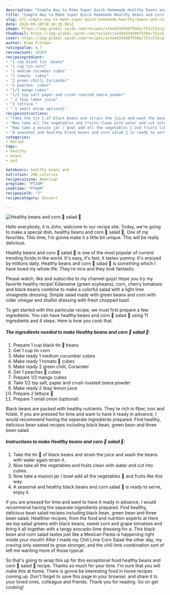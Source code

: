 ```yaml
---
description: "Simple Way to Make Super Quick Homemade Healthy beans and corn 🌽 salad 🥗"
title: "Simple Way to Make Super Quick Homemade Healthy beans and corn 🌽 salad 🥗"
slug: 572-simple-way-to-make-super-quick-homemade-healthy-beans-and-corn-salad
date: 2020-09-10T10:34:28.991Z
image: https://img-global.cpcdn.com/recipes/a14d4d34588f936b/751x532cq70/healthy-beans-and-corn-🌽-salad-🥗-recipe-main-photo.jpg
thumbnail: https://img-global.cpcdn.com/recipes/a14d4d34588f936b/751x532cq70/healthy-beans-and-corn-🌽-salad-🥗-recipe-main-photo.jpg
cover: https://img-global.cpcdn.com/recipes/a14d4d34588f936b/751x532cq70/healthy-beans-and-corn-🌽-salad-🥗-recipe-main-photo.jpg
author: Alma Pittman
ratingvalue: 4.7
reviewcount: 18269
recipeingredient:
- "1 cup black tin  beans"
- "1 cup tin corn"
- "1 medium cucumber cubes"
- "1 tomato  cubes"
- "2 green chilli Coriander"
- "1 peaches  cubes"
- "1/2 mango cubes"
- "1/2 tsp salt paper and crush roasted zeera powder"
- " 2 tbsp lemon juice"
- "2 lettuce "
- " 1 small onion optional"
recipeinstructions:
- "Take the tin 🥫 of black beans and strain the juice and wash the beans with water again strain it."
- "Now take all the vegetables and fruits clean with water and cut into cubes."
- "Now take a masion jar / bowl add all the vegetables 🌽 and fruits like this way."
- "A seasonal and healthy black beans and corn salad 🥗 is ready to serve, enjoy it."
categories:
- Recipe
tags:
- healthy
- beans
- and

katakunci: healthy beans and 
nutrition: 266 calories
recipecuisine: American
preptime: "PT24M"
cooktime: "PT46M"
recipeyield: "2"
recipecategory: Dessert

---
```



![Healthy beans and corn 🌽 salad 🥗](https://img-global.cpcdn.com/recipes/a14d4d34588f936b/751x532cq70/healthy-beans-and-corn-🌽-salad-🥗-recipe-main-photo.jpg)

Hello everybody, it is John, welcome to our recipe site. Today, we're going to make a special dish, healthy beans and corn 🌽 salad 🥗. One of my favorites. This time, I'm gonna make it a little bit unique. This will be really delicious.

Healthy beans and corn 🌽 salad 🥗 is one of the most popular of current trending foods in the world. It's easy, it's fast, it tastes yummy. It's enjoyed by millions daily. Healthy beans and corn 🌽 salad 🥗 is something which I have loved my whole life. They're nice and they look fantastic.

Please watch, like and subscribe to my channel guys! Hope you try my favorite healthy recipe! Edamame (green soybeans), corn, cherry tomatoes and black beans combine to make a colorful salad with a light lime vinaigrette dressing. Simple salad made with green beans and corn with cider vinegar and shallot dressing with fresh chopped basil.


To get started with this particular recipe, we must first prepare a few ingredients. You can have healthy beans and corn 🌽 salad 🥗 using 11 ingredients and 4 steps. Here is how you cook that.

<!--inarticleads1-->

##### The ingredients needed to make Healthy beans and corn 🌽 salad 🥗:

1. Prepare 1 cup black tin 🥫 beans
1. Get 1 cup tin corn
1. Make ready 1 medium cucumber cubes
1. Make ready 1 tomato 🍅 cubes
1. Make ready 2 green chilli, Coriander
1. Get 1 peaches 🍑 cubes
1. Prepare 1/2 mango cubes
1. Take 1/2 tsp salt, paper and crush roasted zeera powder
1. Make ready  2 tbsp lemon juice
1. Prepare 2 lettuce 🥬
1. Prepare  1 small onion (optional)


Black beans are packed with healthy nutrients. They&#39;re rich in fiber, iron and folate. If you are pressed for time and want to have it ready in advance, I would recommend having the separate ingredients prepared. Find healthy, delicious bean salad recipes including black bean, green bean and three bean salad. 

<!--inarticleads2-->

##### Instructions to make Healthy beans and corn 🌽 salad 🥗:

1. Take the tin 🥫 of black beans and strain the juice and wash the beans with water again strain it.
1. Now take all the vegetables and fruits clean with water and cut into cubes.
1. Now take a masion jar / bowl add all the vegetables 🌽 and fruits like this way.
1. A seasonal and healthy black beans and corn salad 🥗 is ready to serve, enjoy it.


If you are pressed for time and want to have it ready in advance, I would recommend having the separate ingredients prepared. Find healthy, delicious bean salad recipes including black bean, green bean and three bean salad. Healthier recipes, from the food and nutrition experts at Here we top salad greens with black beans, sweet corn and grape tomatoes and bring it all together with a tangy avocado-lime dressing for a. This black bean and corn salad tastes just like a Mexican Fiesta is happening right inside your mouth! After I made my Chili Lime Corn Salad the other day, my craving only seemed to grow stronger, and the chili lime combination sort of left me wanting more of those typical. 

So that's going to wrap this up for this exceptional food healthy beans and corn 🌽 salad 🥗 recipe. Thanks so much for your time. I'm sure that you will make this at home. There is gonna be interesting food in home recipes coming up. Don't forget to save this page in your browser, and share it to your loved ones, colleague and friends. Thank you for reading. Go on get cooking!
